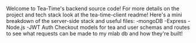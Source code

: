 Welcome to Tea-Time's backend source code! For more details on the project and tech stack look at the tea-time-client readme! 
Here's a mini breakdown of the server-side stack and useful files: 
-mongoDB
-Express
-Node.js
-JWT Auth
Checkout models for tea and user schemas and routes to see what requests can be made to my mlab db and how they're built! 
